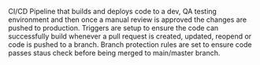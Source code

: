 CI/CD Pipeline that builds and deploys code to a dev, QA testing environment and then once a manual review is approved the changes are pushed to production. Triggers are setup to ensure the code can successfully build whenever a pull request is created, updated, reopend or code is pushed to a branch. Branch protection rules are set to ensure code passes staus check before being merged to main/master branch. 

